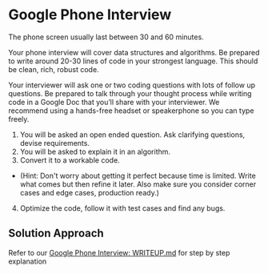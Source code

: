 # Google Phone Interview

The phone screen usually last between 30 and 60 minutes.

Your phone interview will cover data structures and algorithms. Be prepared to write around 20-30 lines of code in your strongest language. This should be clean, rich, robust code.

Your interviewer will ask one or two coding questions with lots of follow up questions. Be prepared to talk through your thought process while writing code in a Google Doc that you’ll share with your interviewer. We recommend using a hands-free headset or speakerphone so you can type freely.

 

1. You will be asked an open ended question. Ask clarifying questions, devise requirements.
2. You will be asked to explain it in an algorithm.
3. Convert it to a workable code.

- (Hint: Don't worry about getting it perfect because time is limited. Write what comes but then refine it later. Also make sure you consider corner cases and edge cases, production ready.)

4. Optimize the code, follow it with test cases and find any bugs.

## Solution Approach

Refer to our [Google Phone Interview: WRITEUP.md](./WRITEUP.md) for step by step explanation
